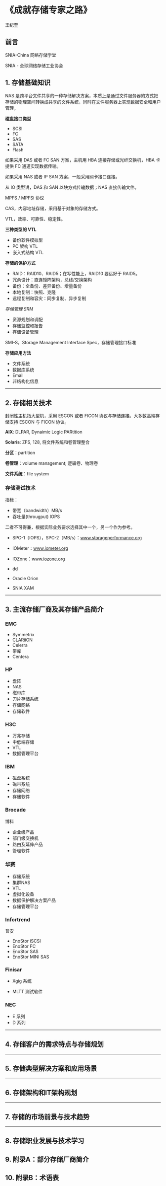 # 《成就存储专家之路》

王纪奎

## 前言

SNIA-China 网络存储学堂

SNIA - 全球网络存储工业协会

## 1. 存储基础知识

NAS 是跨平台文件共享的一种存储解决方案，本质上是通过文件服务器的方式把存储的物理空间转换成共享的文件系统，同时在文件服务器上实现数据安全和用户管理。

**磁盘接口类型**

- SCSI
- FC
- SAS
- SATA
- Flash

如果采用 DAS 或者 FC SAN 方案，主机用 HBA 连接存储或光纤交换机，HBA 卡提供 FC 通道实现数据传输。

如果采用 NAS 或者 IP SAN 方案，一般采用网卡接口连接。

从 IO 类型讲，DAS 和 SAN 以块方式传输数据；NAS 直接传输文件。

MPFS / MPFSi 协议

CAS，内容地址存储，采用基于对象的存储方式。

VTL，效率、可靠性、稳定性。

**三种类型的 VTL**

- 备份软件模拟型
- PC 架构 VTL
- 嵌入式结构 VTL

**存储的保护方式**

- RAID：RAID10、RAID5；在写性能上，RAID10 要远好于 RAID5。
- 冗余设计：直连矩阵架构，总线/交换架构
- 备份：全备份、差异备份、增量备份
- 本地复制：快照、克隆
- 远程复制和容灾：同步复制、异步复制

**存储管理* SRM*

- 资源规划和调配
- 存储监控和报告
- 存储设备管理

SMI-S，Storage Management Interface Spec，存储管理接口标准

**存储应用方法**

- 文件系统
- 数据库系统
- Email
- 非结构化信息

----

## 2. 存储相关技术

封闭性主机指大型机，采用 ESCON 或者 FICON 协议与存储连接。大多数高端存储支持 ESCON 与 FICON 协议。

**AIX**: DLPAR, Dynaimic Logic PARtition

**Solaris**: ZFS, 128, 将文件系统和卷管理整合

**分区**：partition

**卷管理**：volume management; 逻辑卷、物理卷

**文件系统**：file system

### 存储测试技术

指标：

- 带宽（bandwidth）MB/s
- 吞吐量(througput)  IOPS

二者不可得兼，根据实际业务要求选择其中一个，另一个作为参考。

- SPC-1（IOPS），SPC-2（MB/s）：www.storageperformance.org

- IOMeter：www.iometer.org

- IOZone：www.iozone.org

- dd

- Oracle Orion

- SNIA XAM

----

## 3. 主流存储厂商及其存储产品简介

### EMC

- Symmetrix
- CLARiiON
- Celerra
- 带库
- Centera

### HP

- 盘阵
- NAS
- 磁带库
- 刀片存储系统
- 存储网络
- 存储软件

### H3C

- 万兆存储
- 中低端存储
- VTL
- 数据管理平台

### IBM

- 磁盘系统
- 磁带系统
- 存储网络
- 存储软件

### Brocade

博科

- 企业级产品
- 部门级交换机
- 路由及延伸产品
- 管理软件

### 华赛

- 存储系统
- 集群NAS
- VTL
- 虚拟化设备
- 数据保护解决方案产品
- 存储管理平台

### Infortrend

普安

- EnoStor iSCSI
- EnoStor FC
- EnoStor SAS
- EnoStor MINI SAS

### Finisar

- Xgig 系统


- MLTT 测试软件

### NEC

- E 系列
- D 系列

----

##  4. 存储客户的需求特点与存储规划

----

## 5. 存储典型解决方案和应用场景

----

## 6. 存储架构和IT架构规划

----

## 7. 存储的市场前景与技术趋势

----

## 8. 存储职业发展与技术学习

## 9. 附录A：部分存储厂商简介

## 10. 附录B：术语表
